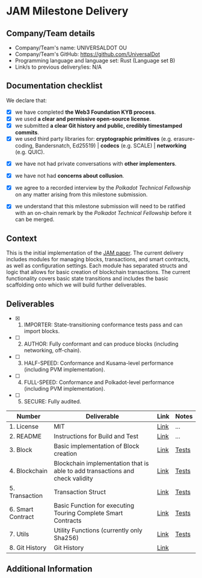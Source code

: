 # JAM Milestone Delivery 


## Company/Team details

- Company/Team's name: UNIVERSALDOT OU
- Company/Team's GitHub: https://github.com/UniversalDot
- Programming language and language set: Rust (Language set B)
- Link/s to previous delivery/ies: N/A


## Documentation checklist


We declare that:

- [x] we have completed **the Web3 Foundation KYB process**.
- [x] we used **a clear and permissive open-source license**.
- [x] we submitted **a clear Git history and public, credibly timestamped commits**.
- [x] we used third party libraries for: **cryptographic primitives** (e.g. erasure-coding, Bandersnatch, Ed25519) | **codecs** (e.g. SCALE) | **networking** (e.g. QUIC).
<!-- - [ ] we provided **Gas, trie/DB, signature-verification, and availability (EC/DB) performance tests** to be run on standard hardware.
- [ ] we viewed the following **JAM implementation code** before | during our implementation. -->
- [x] we have not had private conversations with **other implementers**.
- [x] we have not had **concerns about collusion**.
- [x] we agree to a recorded interview by the *Polkadot Technical Fellowship* on any matter arising from this milestone submission.
- [x] we understand that this milestone submission will need to be ratified with an on-chain remark by the *Polkadot Technical Fellowship* before it can be merged.



## Context


This is the initial implementation of the [JAM paper](https://graypaper.com/). The current delivery includes modules for managing blocks, transactions, and smart contracts, as well as configuration settings. Each module has separated structs and logic that allows for basic creation of blockchain transactions. The current functionality covers basic state transitions and includes the basic scaffolding onto which we will build further deliverables. 


## Deliverables


- [x] 1. IMPORTER: State-transitioning conformance tests pass and can import blocks.
- [ ] 2. AUTHOR: Fully conformant and can produce blocks (including networking, off-chain).
- [ ] 3. HALF-SPEED: Conformance and Kusama-level performance (including PVM implementation).
- [ ] 4. FULL-SPEED: Conformance and Polkadot-level performance (including PVM implementation).
- [ ] 5. SECURE: Fully audited.




| Number	| Deliverable	| Link	 | Notes |
|---------|-------------|--------|-------|
|1. License	      | MIT	        | [Link](https://github.com/UniversalDot/JAM/blob/master/LICENSE)	   |...    |
|2.	README      | Instructions for Build and Test        | [Link](https://github.com/UniversalDot/JAM/blob/master/README.md)	   |...    |
|3.	Block      |Basic implementation of Block creation        | [Link](https://github.com/UniversalDot/JAM/blob/master/jam/src/block.rs)  | [Tests](https://github.com/UniversalDot/JAM/blob/master/jam/tests/block.rs)   |
|4. Blockchain	      | Blockchain implementation that is able to add transactions and check validity	        | [Link](https://github.com/UniversalDot/JAM/blob/master/jam/src/blockchain.rs)	   |[Tests](https://github.com/UniversalDot/JAM/blob/master/jam/tests/blockchain.rs)   |
|5.	Transaction      | Transaction Struct        | [Link](https://github.com/UniversalDot/JAM/blob/master/jam/src/transaction.rs)	   | [Tests](https://github.com/UniversalDot/JAM/blob/master/jam/tests/transaction.rs)   |
|6. Smart Contract      | Basic Function for executing Touring Complete Smart Contracts	        | [Link](https://github.com/UniversalDot/JAM/blob/master/jam/src/smart_contract.rs)	   | [Tests](https://github.com/UniversalDot/JAM/blob/master/jam/tests/smart_contract.rs)    |
|7.	Utils      | Utility Functions (currently only Sha256)      | [Link](https://github.com/UniversalDot/JAM/blob/master/jam/src/utils.rs)	   |[Tests](https://github.com/UniversalDot/JAM/blob/master/jam/tests/utils.rs)   |
|8.	Git History      | Git History     | [Link](https://github.com/UniversalDot/JAM/commits/master/)	   |   |


## Additional Information






